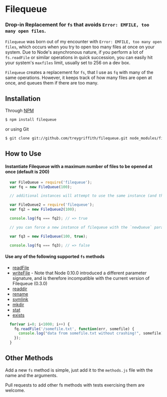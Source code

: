 Filequeue
==============
### Drop-in Replacement for `fs` that avoids `Error: EMFILE, too many open files`.

`Filequeue` was born out of my encounter with `Error: EMFILE, too many open files`, which occurs when you try to open too many files at once on your system. Due to Node's asynchronous nature, if you perform a lot of `fs.readFile` or similar operations in quick succession, you can easily hit your system's `maxfiles` limit, usually set to 256 on a dev box.

`Filequeue` creates a replacement for `fs`, that I use as `fq` with many of the same operations. However, it keeps track of how many files are open at once, and queues them if there are too many.

Installation
-------------

Through [NPM](http://www.npmjs.org)
``` bash
$ npm install filequeue
```

 or using Git
``` bash
$ git clone git://github.com/treygriffith/filequeue.git node_modules/filequeue/
```

How to Use
-----------

#### Instantiate Filequeue with a maximum number of files to be opened at once (default is 200)

``` javascript
  var FileQueue = require('filequeue');
  var fq = new FileQueue(100);

  // additional instances will attempt to use the same instance (and therefore the same maxfiles)

  var FileQueue2 = require('filequeue');
  var fq2 = new FileQueue2(100);

  console.log(fq === fq2); // => true

  // you can force a new instance of filequeue with the `newQueue` parameter

  var fq3 = new FileQueue(100, true);

  console.log(fq === fq3); // => false

```

#### Use any of the following supported `fs` methods
* [readFile](http://nodejs.org/docs/v0.8.0/api/fs.html#fs_fs_readfile_filename_encoding_callback)
* [writeFile](http://nodejs.org/docs/v0.8.0/api/fs.html#fs_fs_writefile_filename_data_encoding_callback) - Note that Node 0.10.0 introduced a different parameter signature, and is therefore incompatible with the current version of Filequeue (0.3.0)
* [readdir](http://nodejs.org/docs/v0.8.0/api/fs.html#fs_fs_readdir_path_callback)
* [rename](http://nodejs.org/docs/v0.8.0/api/fs.html#fs_fs_rename_oldpath_newpath_callback)
* [symlink](http://nodejs.org/docs/v0.8.0/api/fs.html#fs_fs_symlink_srcpath_dstpath_type_callback)
* [mkdir](http://nodejs.org/docs/v0.8.0/api/fs.html#fs_fs_mkdir_path_mode_callback)
* [stat](http://nodejs.org/docs/v0.8.0/api/fs.html#fs_fs_stat_path_callback)
* [exists](http://nodejs.org/docs/v0.8.0/api/fs.html#fs_fs_exists_path_callback)

``` javascript
  for(var i=0; i<1000; i++) {
    fq.readFile('/somefile.txt', function(err, somefile) {
      console.log("data from somefile.txt without crashing!", somefile);
    });
  }
```

Other Methods
-------------
Add a new `fs` method is simple, just add it to the `methods.js` file with the name and the arguments.

Pull requests to add other fs methods with tests exercising them are welcome.
